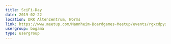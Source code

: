 ```yaml
---
title: SciFi-Day
date: 2019-02-22
location: DRK Altenzentrum, Worms
link: https://www.meetup.com/Mannheim-Boardgames-Meetup/events/rgxcdpyzdbdc/
usergroup: bogama
type: usergroup
---
```


